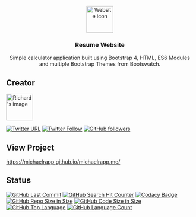<p align="center">
  <a href="https://michaelrapp.github.io/calculator/">
    <img src="https://gslpromotus.co.nz/wp-content/uploads/2017/08/website-icon.png" alt="Website icon" width=72 height=72>
  </a>

  <h3 align="center">Resume Website</h3>

  <p align="center">
    Simple calculator application built using Bootstrap 4, HTML, ES6 Modules and multiple Bootstrap Themes from Bootswatch.
  </p>
</p>

## Creator
<a href="https://github.com/michaelrapp/">
   <img src="https://twitter.com/richard_codes/profile_image?size=original" alt="Richard's image" width=72 height=72>
</a>

[![Twitter URL](https://img.shields.io/twitter/url/http/shields.io.svg?style=social)](https://twitter.com/intent/tweet?text=@richard_codes)
[![Twitter Follow](https://img.shields.io/twitter/follow/richard_codes.svg?label=Follow&style=social)](https://twitter.com/intent/follow?screen_name=richard_codes)
[![GitHub followers](https://img.shields.io/github/followers/richardtaylordawson.svg?label=Follow&style=social)](https://github.com/richardtaylordawson/)

## View Project
<https://michaelrapp.github.io/michaelrapp.me/>

## Status
[![GitHub Last Commit](https://img.shields.io/github/last-commit/mikejrapp/michaelrapp.me.svg)](https://github.com/richardtaylordawson/calculator/commits/master)
[![GitHub Search Hit Counter](https://img.shields.io/github/search/richardtaylordawson/calculator/goto.svg)](https://github.com/richardtaylordawson/calculator/)
[![Codacy Badge](https://api.codacy.com/project/badge/Grade/02ee35b7c3e14b6da802677e73fbdb32)](https://www.codacy.com/app/richardtaylordawson/calculator?utm_source=github.com&amp;utm_medium=referral&amp;utm_content=richardtaylordawson/calculator&amp;utm_campaign=Badge_Grade)
[![GitHub Repo Size in Size](https://img.shields.io/github/repo-size/richardtaylordawson/calculator.svg)](https://github.com/richardtaylordawson/calculator/)
[![GitHub Code Size in Size](https://img.shields.io/github/languages/code-size/richardtaylordawson/calculator.svg)](https://github.com/richardtaylordawson/calculator/)
[![GitHub Top Language](https://img.shields.io/github/languages/top/richardtaylordawson/calculator.svg)](https://github.com/richardtaylordawson/calculator/)
[![GitHub Language Count](https://img.shields.io/github/languages/count/richardtaylordawson/calculator.svg)](https://github.com/richardtaylordawson/calculator/)
